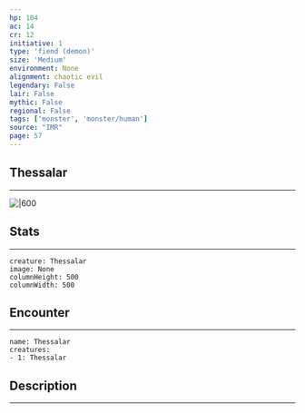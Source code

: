 ```yaml
---
hp: 104
ac: 14
cr: 12
initiative: 1
type: 'fiend (demon)'    
size: 'Medium'
environment: None
alignment: chaotic evil
legendary: False
lair: False
mythic: False
regional: False
tags: ['monster', 'monster/human']
source: "IMR"
page: 57
---
```


## Thessalar
---

![|600](D:/Program%20Files/5e.tools/img/bestiary/IMR/Thessalar.jpg)

## Stats
---

```statblock
creature: Thessalar
image: None
columnHeight: 500
columnWidth: 500
```

## Encounter
---

```encounter-table
name: Thessalar
creatures:
- 1: Thessalar
```

## Description
---




